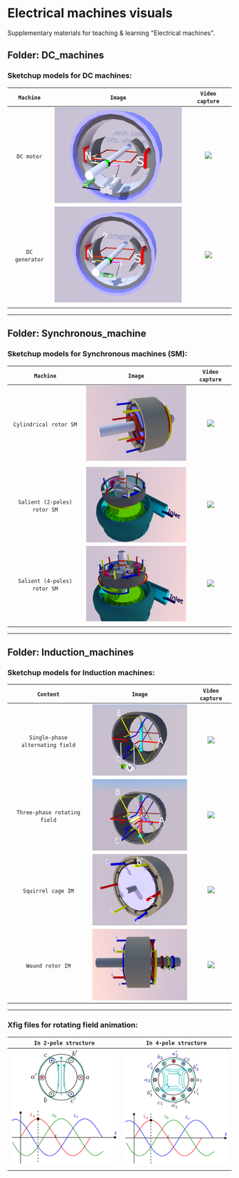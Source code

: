 # Electrical machines visuals

Supplementary materials for teaching & learning "Electrical machines".

## Folder: DC_machines 
### Sketchup models for DC machines:
| `Machine` | `Image`| `Video capture`|
| :-------------: |:-------------:|:-------------:|
| `DC motor`|    <img src="DC_machines\DC_motor.png" width="300">  |  [![](https://img.youtube.com/vi/27wNInD3b8Y/0.jpg)](https://www.youtube.com/watch?v=27wNInD3b8Y) |
|`DC generator`| <img src="DC_machines\DC_gen.png" width="300">  |[![](https://img.youtube.com/vi/zHrCYNojKQo/0.jpg)](https://www.youtube.com/watch?v=zHrCYNojKQo) |
|  |   |   |
****

## Folder: Synchronous_machine
### Sketchup models for Synchronous machines (SM):

| `Machine` | `Image`| `Video capture`|
| :-------------: |:-------------:| :-------------:|
| `Cylindrical rotor SM`|  <img src="Synchronous_machine\Round_rotor_SG.png" width="300">| [![](https://img.youtube.com/vi/NCUGFLjxjC0/0.jpg)](https://www.youtube.com/watch?v=NCUGFLjxjC0) |
| | |
| `Salient (2-poles) rotor SM`     | <img src="Synchronous_machine\Salient_pole_SG_2poles.png" width="300">| [![](https://img.youtube.com/vi/R3fWvMW-PsA/0.jpg)](https://www.youtube.com/watch?v=R3fWvMW-PsA) |
| `Salient (4-poles) rotor SM` | <img src="Synchronous_machine\Salient_pole_SG_4poles.png" width="300"> | [![](https://img.youtube.com/vi/U-ztdTjYfts/0.jpg)](https://www.youtube.com/watch?v=U-ztdTjYfts)|
|  |   |   |

****

## Folder: Induction_machines
### Sketchup models for Induction machines:

| `Content` | `Image`| `Video capture`|
| :-------------: |:-------------:| :-------------:|
|  `Single-phase alternating field`| <img src="Induction_machines\1ph_field.png" width="300"> |  [![](https://img.youtube.com/vi/DnT2nWW9BwI/0.jpg)](https://www.youtube.com/watch?v=DnT2nWW9BwI) |
|  `Three-phase rotating field` | <img src="Induction_machines\3ph_rotating_field.png" width="300"> |  [![](https://img.youtube.com/vi/IJzumWVtB10/0.jpg)](https://www.youtube.com/watch?v=IJzumWVtB10) |
|  `Squirrel cage IM` | <img src="Induction_machines\SCage_IM.png" width="300"> | [![](https://img.youtube.com/vi/1p4EQucRyfc/0.jpg)](https://www.youtube.com/watch?v=1p4EQucRyfc) |
|  `Wound rotor IM` | <img src="Induction_machines\WoundRotor_IM.png" width="300"> | [![](https://img.youtube.com/vi/UCWy4W379CU/0.jpg)](https://www.youtube.com/watch?v=UCWy4W379CU) |


****

### Xfig files for rotating field animation:

| `In 2-pole structure`| `In 4-pole structure`       |
| :-------------: |:-------------:|
| <img src="Induction_machines/Xfig_files_animated_rotating_field/2pole_rotating_field.gif" width="310">      | <img src="Induction_machines/Xfig_files_animated_rotating_field/4pole_rotating_field.gif" width="300"> |
| | |
 

